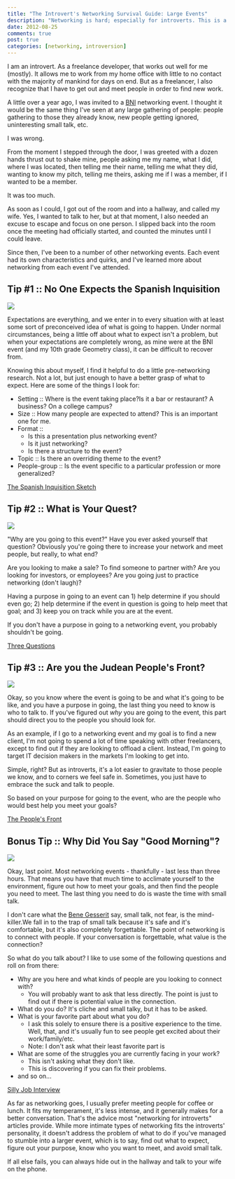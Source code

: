 ```yaml
---
title: "The Introvert's Networking Survival Guide: Large Events"
description: "Networking is hard; especially for introverts. This is a guide for surviving large networking events."
date: 2012-08-25
comments: true
post: true
categories: [networking, introversion]
---
```


I am an introvert. As a freelance developer, that works out well for me (mostly). It allows me to work from my home office with little to no contact with the majority of mankind for days on end. But as a freelancer, I also recognize that I have to get out and meet people in order to find new work.

A little over a year ago, I was invited to a [BNI](http://bni.com) networking event. I thought it would be the same thing I've seen at any large gathering of people: people gathering to those they already know, new people getting ignored, uninteresting small talk, etc. 

I was wrong.

From the moment I stepped through the door, I was greeted with a dozen hands thrust out to shake mine, people asking me my name, what I did, where I was located, then telling me their name, telling me what they did, wanting to know my pitch, telling me theirs, asking me if I was a member, if I wanted to be a member.

It was too much.

As soon as I could, I got out of the room and into a hallway, and called my wife. Yes, I wanted to talk to her, but at that moment, I also needed an excuse to escape and focus on one person. I slipped back into the room once the meeting had officially started, and counted the minutes until I could leave.

Since then, I've been to a number of other networking events. Each event had its own characteristics and quirks, and I've learned more about networking from each event I've attended.

## Tip #1 :: No One Expects the Spanish Inquisition

<img src="//samuelmullen.com/images/networking/spanish_inquisition.jpg" class="img-left img-thumbnail">

Expectations are everything, and we enter in to every situation with at least some sort of preconceived idea of what is going to happen. Under normal circumstances, being a little off about what to expect isn't a problem, but when your expectations are completely wrong, as mine were at the BNI event (and my 10th grade Geometry class), it can be difficult to recover from. 

Knowing this about myself, I find it helpful to do a little pre-networking research. Not a lot, but just enough to have a better grasp of what to expect. Here are some of the things I look for:

* Setting :: Where is the event taking place?Is it a bar or restaurant? A business? On a college campus?
* Size :: How many people are expected to attend? This is an important one for me.
* Format ::
	* Is this a presentation plus networking event? 
	* Is it just networking?
	* Is there a structure to the event?
* Topic :: Is there an overriding theme to the event?
* People-group :: Is the event specific to a particular profession or more generalized?

[The Spanish Inquisition Sketch](http://www.youtube.com/watch?v=vt0Y39eMvpI)

## Tip #2 :: What is Your Quest?

<img src="//samuelmullen.com/images/networking/what_is_your_quest.jpg" class="img-left img-thumbnail">

"Why are you going to this event?" Have you ever asked yourself that question? Obviously you're going there to increase your network and meet people, but really, to what end? 

Are you looking to make a sale? To find someone to partner with? Are you looking for investors, or employees? Are you going just to practice networking (don't laugh)?

Having a purpose in going to an event can 1) help determine if you should even go; 2) help determine if the event in question is going to help meet that goal; and 3) keep you on track while you are at the event.

If you don't have a purpose in going to a networking event, you probably shouldn't be going.

[Three Questions](http://www.youtube.com/watch?v=pWS8Mg-JWSg)

## Tip #3 :: Are you the Judean People's Front?

<img src="//samuelmullen.com/images/networking/judean_peoples_front.jpg" class="img-left img-thumbnail">

Okay, so you know where the event is going to be and what it's going to be like, and you have a purpose in going, the last thing you need to know is who to talk to. If you've figured out *why* you are going to the event, this part should direct you to the people you should look for. 

As an example, if I go to a networking event and my goal is to find a new client, I'm not going to spend a lot of time speaking with other freelancers, except to find out if they are looking to offload a client. Instead, I'm going to target IT decision makers in the markets I'm looking to get into.

Simple, right? But as introverts, it's a lot easier to gravitate to those people we know, and to corners we feel safe in. Sometimes, you just have to embrace the suck and talk to people.

So based on your purpose for going to the event, who are the people who would best help you meet your goals?

[The People's Front](http://www.youtube.com/watch?v=gb_qHP7VaZE)

## Bonus Tip :: Why Did You Say "Good Morning"?

<img src="//samuelmullen.com/images/networking/job_interview.jpg" class="img-left img-thumbnail">

Okay, last point. Most networking events - thankfully - last less than three hours. That means you have that much time to acclimate yourself to the environment, figure out how to meet your goals, and then find the people you need to meet. The last thing you need to do is waste the time with small talk.

I don't care what the [Bene Gesserit](http://en.wikipedia.org/wiki/Bene_gesserit) say, small talk, not fear, is the mind-killer.We fall in to the trap of small talk because it's safe and it's comfortable, but it's also completely forgettable. The point of networking is to connect with people. If your conversation is forgettable, what value is the connection?

So what do you talk about? I like to use some of the following questions and roll on from there:

* Why are you here and what kinds of people are you looking to connect with?
	* You will probably want to ask that less directly. The point is just to find out if there is potential value in the connection.
* What do you do? It's cliche and small talky, but it has to be asked.
* What is your favorite part about what you do?
	* I ask this solely to ensure there is a positive experience to the time. Well, that, and it's usually fun to see people get excited about their work/family/etc.
	* Note: I don't ask what their least favorite part is
* What are some of the struggles you are currently facing in your work?
	* This isn't asking what they don't like.
	* This is discovering if you can fix their problems.
* and so on...

[Silly Job Interview](http://www.youtube.com/watch?v=1dWMIuipn_c)

As far as networking goes, I usually prefer meeting people for coffee or lunch. It fits my temperament, it's less intense, and it generally makes for a better conversation. That's the advice most "networking for introverts" articles provide. While more intimate types of networking fits the introverts' personality, it doesn't address the problem of what to do if you've managed to stumble into a larger event, which is to say, find out what to expect, figure out your purpose,  know who you want to meet, and avoid small talk.

If all else fails, you can always hide out in the hallway and talk to your wife on the phone.
